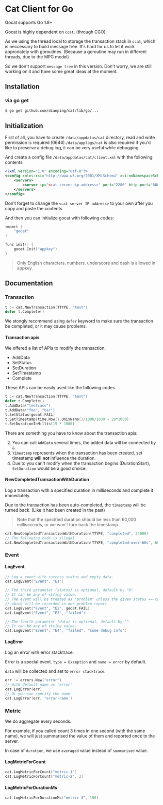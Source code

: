 # Cat Client for Go

Gocat supports Go 1.8+

Gocat is highly dependent on `ccat`. (through CGO)

As we using the thread local to storage the transaction stack in `ccat`, which is neccessary to build message tree. It's hard for us to let it work approriately with goroutines. (Because a goroutine may run in different threads, due to the MPG model)

So we don't support `message tree` in this version. Don't worry, we are still working on it and have some great ideas at the moment.

## Installation

### via go get

```bash
$ go get github.com/dianping/cat/lib/go/...
```

## Initialization

First of all, you have to create `/data/appdatas/cat` directory, read and write permission is required (0644).`/data/applogs/cat` is also required if you'd like to preserve a debug log, it can be very useful while debugging.

And create a config file `/data/appdatas/cat/client.xml` with the following contents.

```xml
<?xml version="1.0" encoding="utf-8"?>
<config xmlns:xsi="http://www.w3.org/2001/XMLSchema" xsi:noNamespaceSchemaLocation="config.xsd">
    <servers>
        <server ip="<cat server ip address>" port="2280" http-port="8080" />
    </servers>
</config>
```

Don't forget to change the `<cat server IP address>` to your own after you copy and paste the contents.

And then you can initialize gocat with following codes:

```c
import (
    "gocat"
)

func init() {
    gocat.Init("appkey")
}
```

> Only English characters, numbers, underscore and dash is allowed in appkey.

## Documentation

### Transaction

```go
t := cat.NewTransaction(TTYPE, "test")
defer t.Complete()
```

We stongly recommend using `defer` keyword to make sure the transaction be completed, or it may cause problems. 

#### Transaction apis

We offered a list of APIs to modify the transaction.

* AddData
* SetStatus
* SetDuration
* SetTimestamp
* Complete

These APIs can be easily used like the following codes.

```go
t := cat.NewTransaction(TTYPE, "test")
defer t.Complete()
t.AddData("testcase")
t.AddData("foo", "bar")
t.SetStatus(gocat.FAIL)
t.SetTimestamp(time.Now().UnixNano()/1000/1000 - 20*1000)
t.SetDurationInMillis(15 * 1000)
```

There are something you have to know about the transaction apis:

2. You can call `AddData` several times, the added data will be connected by `&`.
3. `Timestamp` represents when the transaction has been created, set timestamp **will not** influence the duration.
4. Due to you can't modify when the transaction begins (DurationStart), `SetDuration` would be a good choice.

#### NewCompletedTransactionWithDuration

Log a transaction with a specified duration in milliseconds and complete it immediately.

Due to the transaction has been auto-completed, the `timestamp` will be turned back. (Like it had been created in the past)

> Note that the specified duration should be less than 60,000 milliseconds, or we won't turn back the timestamp.

```go
cat.NewCompletedTransactionWithDuration(TTYPE, "completed", 24000)
// The following code is illegal
cat.NewCompletedTransactionWithDuration(TTYPE, "completed-over-60s", 65000)
```


### Event

#### LogEvent
```go
// Log a event with success status and empty data.
cat.LogEvent("Event", "E1")

// The third parameter (status) is optional, default by "0".
// It can be any of string value.
// The event will be treated as "problem" unless the given status == cat.CAT_CUSSESS ("0")
// which will be recorded in our problem report.
cat.LogEvent("Event", "E2", gocat.FAIL)
cat.LogEvent("Event", "E3", "failed")

// The fourth parameter (data) is optional, default by "".
// It can be any of string value.
cat.LogEvent("Event", "E4", "failed", "some debug info")

```
#### LogError

Log an error with error stacktrace.

Error is a special event, `type = Exception` and `name = error` by default.

`data` will be collected and set to `error stacktrace`.

```go
err := errors.New("error")
// With default name as 'error'
cat.LogError(err)
// Or you can specify the name
cat.LogError(err, 'error-name')
```

### Metric

We do aggregate every seconds.

For example, if you called count 3 times in one second (with the same name), we will just summarised the value of them and reported once to the server.

In case of `duration`, we use `averaged` value instead of `summarised` value.

#### LogMetricForCount

```go
cat.LogMetricForCount("metric-1")
cat.LogMetricForCount("metric-2", 3)
```

#### LogMetricForDurationMs
```go
cat.LogMetricForDurationMs("metric-3", 150)
```
